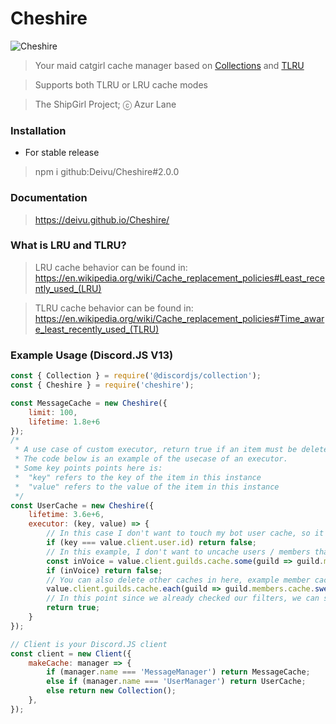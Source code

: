 # Cheshire

![Cheshire](https://azurlane.netojuu.com/w/images/thumb/2/28/Cheshire.png/702px-Cheshire.png)

> Your maid catgirl cache manager based on [Collections](https://discord.js.org/#/docs/collection/main/general/welcome) and [TLRU](https://www.npmjs.com/package/tlru)

> Supports both TLRU or LRU cache modes

> The ShipGirl Project; ⓒ Azur Lane

### Installation

* For stable release

> npm i github:Deivu/Cheshire#2.0.0

### Documentation

> https://deivu.github.io/Cheshire/

### What is LRU and TLRU?

> LRU cache behavior can be found in: https://en.wikipedia.org/wiki/Cache_replacement_policies#Least_recently_used_(LRU)

> TLRU cache behavior can be found in: https://en.wikipedia.org/wiki/Cache_replacement_policies#Time_aware_least_recently_used_(TLRU)

### Example Usage (Discord.JS V13)
```js
const { Collection } = require('@discordjs/collection');
const { Cheshire } = require('cheshire');

const MessageCache = new Cheshire({ 
	limit: 100, 
	lifetime: 1.8e+6 
});
/* 
 * A use case of custom executor, return true if an item must be deleted, or false if an item should be rescheduled for deletion
 * The code below is an example of the usecase of an executor.
 * Some key points points here is:
 *  "key" refers to the key of the item in this instance
 *  "value" refers to the value of the item in this instance
 */
const UserCache = new Cheshire({ 
	lifetime: 3.6e+6, 
	executor: (key, value) => {
		// In this case I don't want to touch my bot user cache, so it would just reschedule itself again
		if (key === value.client.user.id) return false;
		// In this example, I don't want to uncache users / members that is on a voice channel
		const inVoice = value.client.guilds.cache.some(guild => guild.members.cache.some(member => key === member.id && member.voice.channelId));
		if (inVoice) return false;
		// You can also delete other caches in here, example member cache since we know this user isn't on voice
		value.client.guilds.cache.each(guild => guild.members.cache.sweep(member => key === member.id));
		// In this point since we already checked our filters, we can safetly say we want to delete this user
		return true;
	}
});

// Client is your Discord.JS client
const client = new Client({
	makeCache: manager => {
		if (manager.name === 'MessageManager') return MessageCache;
		else if (manager.name === 'UserManager') return UserCache;
		else return new Collection();
	},
});
```